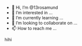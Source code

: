 - 👋 Hi, I’m @13rosamund
- 👀 I’m interested in ...
- 🌱 I’m currently learning ...
- 💞️ I’m looking to collaborate on ...
- 📫 How to reach me ...

<!---
13rosamund/13rosamund is a ✨ special ✨ repository because its `README.md` (this file) appears on your GitHub profile.
You can click the Preview link to take a look at your changes.
--->
hihi
